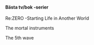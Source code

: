 #### Bästa tv/bok -serier
Re:ZERO -Starting Life in Another World

The mortal instruments

The 5th wave
